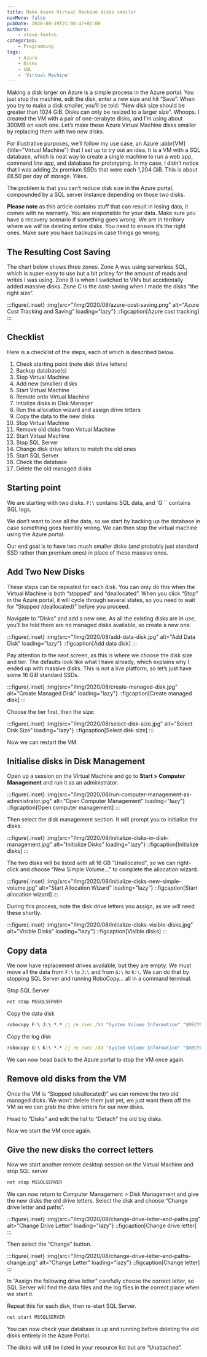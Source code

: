 ```yaml
---
title: Make Azure Virtual Machine disks smaller
navMenu: false
pubDate: 2020-08-19T21:00:47+01:00
authors:
    - steve-fenton
categories:
    - Programming
tags:
    - Azure
    - Disks
    - SQL
    - 'Virtual Machine'
---
```


Making a disk larger on Azure is a simple process in the Azure portal. You just stop the machine, edit the disk, enter a new size and hit “Save”. When you try to make a disk smaller, you’ll be told: “New disk size should be greater than 1024 GiB. Disks can only be resized to a larger size”. Whoops. I created the VM with a pair of one-terabyte disks, and I’m using about 300MB on each one. Let’s make these Azure Virtual Machine disks smaller by replacing them with two new disks.

For illustrative purposes, we’ll follow my use case, an Azure :abbr[VM]{title="Virtual Machine"} that I set up to try out an idea. It is a VM with a SQL database, which is neat way to create a single machine to run a web app, command line app, and database for prototyping. In my case, I didn’t notice that I was adding 2x premium SSDs that were each 1,204 GiB. This is about £6.50 per day of storage. Yikes.

The problem is that you can’t reduce disk size in the Azure portal, compounded by a SQL server instance depending on those two disks.

**Please note** as this article contains stuff that can result in losing data, it comes with no warranty. You are responsible for your data. Make sure you have a recovery scenario if something goes wrong. We are in territory where we *will* be deleting entire disks. You need to ensure it’s the right ones. Make sure you have backups in case things go wrong.

## The Resulting Cost Saving

The chart below shows three zones. Zone A was using serverless SQL, which is super-easy to use but a bit pricey for the amount of reads and writes I was using. Zone B is when I switched to VMs but accidentally added massive disks. Zone C is the cost-saving when I made the disks “the right size”.

:::figure{.inset}
:img{src="/img/2020/08/azure-cost-saving.png" alt="Azure Cost Tracking and Saving" loading="lazy"}
::figcaption[Azure cost tracking]
:::

## Checklist

Here is a checklist of the steps, each of which is described below.

1. Check starting point (note disk drive letters)
2. Backup database(s)
3. Stop Virtual Machine
4. Add new (smaller) disks
5. Start Virtual Machine
6. Remote onto Virtual Machine
7. Intialize disks in Disk Manager
8. Run the allocation wizard and assign drive letters
9. Copy the data to the new disks
10. Stop Virtual Machine
11. Remove old disks from Virtual Machine
12. Start Virtual Machine
13. Stop SQL Server
14. Change disk drive letters to match the old ones
15. Start SQL Server
16. Check the database
17. Delete the old managed disks

## Starting point

We are starting with two disks. `F:\` contains SQL data, and `G:\`` contains SQL logs.

We don’t want to lose all the data, so we start by backing up the database in case something goes horribly wrong. We can then stop the virtual machine using the Azure portal.

Our end goal is to have two much smaller disks (and probably just standard SSD rather than premium ones) in place of these massive ones.

## Add Two New Disks

These steps can be repeated for each disk. You can only do this when the Virtual Machine is both “stopped” and “deallocated”. When you click “Stop” in the Azure portal, it will cycle through several states, so you need to wait for “Stopped (deallocated)” before you proceed.

Navigate to “Disks” and add a new one. As all the existing disks are in use, you’ll be told there are no managed disks available, so create a new one.

:::figure{.inset}
:img{src="/img/2020/08/add-data-disk.jpg" alt="Add Data Disk" loading="lazy"}
::figcaption[Add data disk]
:::

Pay attention to the next screen, as this is where we choose the disk size and tier. The defaults look like what I have already, which explains why I ended up with massive disks. This is not a live platform, so let’s just have some 16 GiB standard SSDs.

:::figure{.inset}
:img{src="/img/2020/08/create-managed-disk.jpg" alt="Create Managed Disk" loading="lazy"}
::figcaption[Create managed disk]
:::

Choose the tier first, then the size:

:::figure{.inset}
:img{src="/img/2020/08/select-disk-size.jpg" alt="Select Disk Size" loading="lazy"}
::figcaption[Select disk size]
:::

Now we can restart the VM.

## Initialise disks in Disk Management

Open up a session on the Virtual Machine and go to **Start > Computer Management** and run it as an administrator.

:::figure{.inset}
:img{src="/img/2020/08/run-computer-management-as-administrator.jpg" alt="Open Computer Management" loading="lazy"}
::figcaption[Open computer management]
:::

Then select the disk management section. It will prompt you to initialise the disks.

:::figure{.inset}
:img{src="/img/2020/08/initialize-disks-in-disk-management.jpg" alt="Initialize Disks" loading="lazy"}
::figcaption[Initialize disks]
:::

The two disks will be listed with all 16 GB “Unallocated”, so we can right-click and choose “New Simple Volume…” to complete the allocation wizard.

:::figure{.inset}
:img{src="/img/2020/08/initialize-disks-new-simple-volume.jpg" alt="Start Allocation Wizard" loading="lazy"}
::figcaption[Start allocation wizard]
:::

During this process, note the disk drive letters you assign, as we will need these shortly.

:::figure{.inset}
:img{src="/img/2020/08/initialize-disks-visible-disks.jpg" alt="Visible Disks" loading="lazy"}
::figcaption[Visible disks]
:::

## Copy data

We now have replacement drives available, but they are empty. We must move all the data from `F:\` to `J:\` and from `G:\` to `K:\`. We can do that by stopping SQL Server and running RoboCopy… all in a command terminal.

Stop SQL Server

```cmd
net stop MSSQLSERVER
```

Copy the data disk

```cmd
robocopy F:\ J:\ *.* /j /e /sec /Xd "System Volume Information" "$RECYCLE.BIN" /Xo
```

Copy the log disk

```cmd
robocopy G:\ K:\ *.* /j /e /sec /Xd "System Volume Information" "$RECYCLE.BIN" /Xo
```

We can now head back to the Azure portal to stop the VM once again.

## Remove old disks from the VM

Once the VM is “Stopped (deallocated)” we can remove the two old managed disks. We won’t delete them just yet, we just want them off the VM so we can grab the drive letters for our new disks.

Head to “Disks” and edit the list to “Detach” the old big disks.

Now we start the VM once again.

## Give the new disks the correct letters

Now we start another remote desktop session on the Virtual Machine and stop SQL server

```cmd
net stop MSSQLSERVER
```

We can now return to Computer Management > Disk Management and give the new disks the old drive letters. Select the disk and choose “Change drive letter and paths”.

:::figure{.inset}
:img{src="/img/2020/08/change-drive-letter-and-paths.jpg" alt="Change Drive Letter" loading="lazy"}
::figcaption[Change drive letter]
:::

Then select the “Change” button.

:::figure{.inset}
:img{src="/img/2020/08/change-drive-letter-and-paths-change.jpg" alt="Change Letter" loading="lazy"}
::figcaption[Change letter]
:::

In “Assign the following drive letter” carefully choose the correct letter, so SQL Server will find the data files and the log files in the correct place when we start it.

Repeat this for each disk, then re-start SQL Server.

```cmd
net start MSSQLSERVER
```

You can now check your database is up and running before deleting the old disks entirely in the Azure Portal.

The disks will still be listed in your resource list but are “Unattached”.